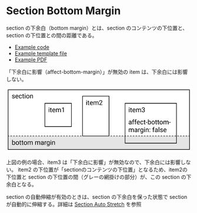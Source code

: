 # Section Bottom Margin

section の下余白（bottom margin）とは、section のコンテンツの下位置と、section の下位置との間の距離である。

- [Example code](test_section_report_section_bottom_margin.rb)
- [Example template file](template.tlf)
- [Example PDF](expect.pdf)


「下余白に影響（affect-bottom-margin）」が無効の item は、下余白には影響しない。

![](images/bottom-margin-diagram-1.png)

上図の例の場合、item3 は「下余白に影響」が無効なので、下余白には影響しない。
item2 の下位置が「sectionのコンテンツの下位置」となるため、item2の下位置と section の下位置の間（グレーの網掛けの部分）が、この section の下余白となる。

section の自動伸縮が有効のときは、section の下余白を保った状態で section が自動的に伸縮する。詳細は [Section Auto Stretch](../section_report_section_auto_stretch/README.md) を参照

